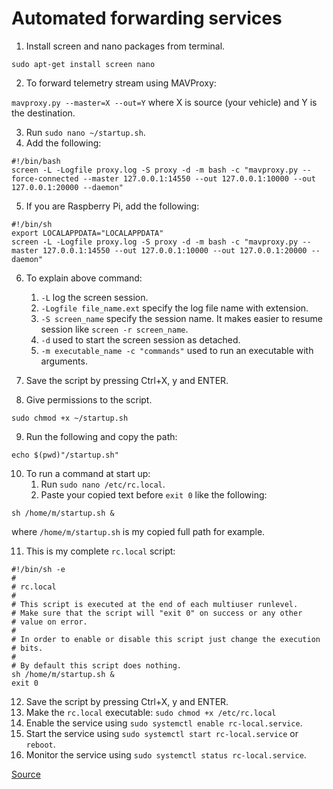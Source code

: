 # Automated forwarding services

1. Install screen and nano packages from terminal.

`sudo apt-get install screen nano`

2. To forward telemetry stream using MAVProxy:

`mavproxy.py --master=X --out=Y` where X is source (your vehicle) and Y is the destination.

3. Run `sudo nano ~/startup.sh`.
4. Add the following:

```
#!/bin/bash
screen -L -Logfile proxy.log -S proxy -d -m bash -c "mavproxy.py --force-connected --master 127.0.0.1:14550 --out 127.0.0.1:10000 --out 127.0.0.1:20000 --daemon"
```
5. If you are Raspberry Pi, add the following:

```
#!/bin/sh
export LOCALAPPDATA="LOCALAPPDATA"
screen -L -Logfile proxy.log -S proxy -d -m bash -c "mavproxy.py --master 127.0.0.1:14550 --out 127.0.0.1:10000 --out 127.0.0.1:20000 --daemon"
```
6. To explain above command:
   1. `-L` log the screen session.
   2. `-Logfile file_name.ext` specify the log file name with extension.
   3. `-S screen_name` specify the session name. It makes easier to resume session like `screen -r screen_name`.
   4. `-d` used to start the screen session as detached.
   5. `-m executable_name -c "commands"` used to run an executable with arguments.

7. Save the script by pressing Ctrl+X, y and ENTER.

8. Give permissions to the script.

`sudo chmod +x ~/startup.sh`

9. Run the following and copy the path:

`echo $(pwd)"/startup.sh"`

10. To run a command at start up:
    1. Run `sudo nano /etc/rc.local`.
    2. Paste your copied text before `exit 0` like the following:

`sh /home/m/startup.sh &`

where `/home/m/startup.sh` is my copied full path for example.

11. This is my complete `rc.local` script:
```
#!/bin/sh -e
#
# rc.local
#
# This script is executed at the end of each multiuser runlevel.
# Make sure that the script will "exit 0" on success or any other
# value on error.
#
# In order to enable or disable this script just change the execution
# bits.
#
# By default this script does nothing.
sh /home/m/startup.sh &
exit 0
```
12. Save the script by pressing Ctrl+X, y and ENTER.
13. Make the `rc.local` executable:
`sudo chmod +x /etc/rc.local`
14. Enable the service using `sudo systemctl enable rc-local.service`.
15. Start the service using `sudo systemctl start rc-local.service` or `reboot`.
16. Monitor the service using `sudo systemctl status rc-local.service`.

[Source](https://ardupilot.org/mavproxy/docs/getting_started/forwarding.html)